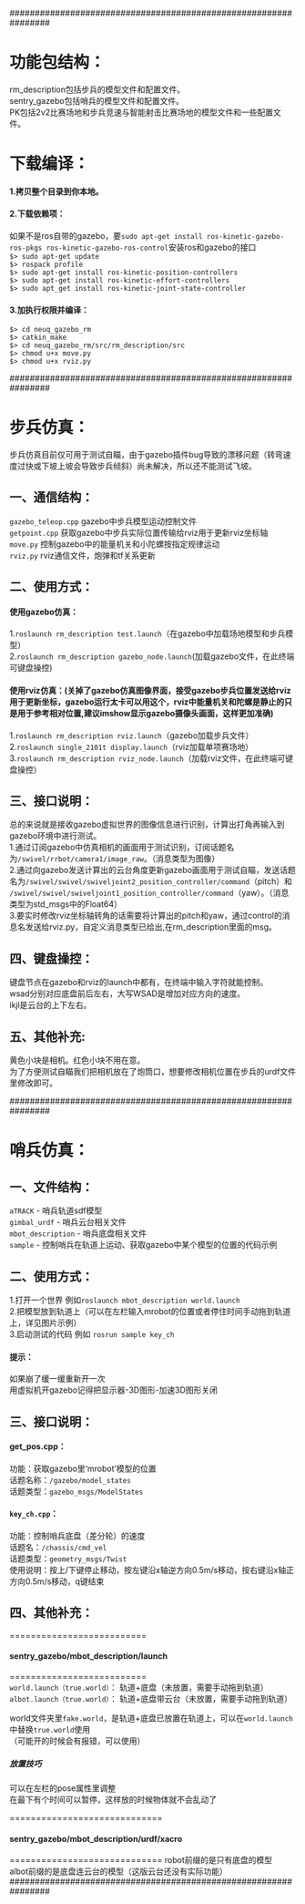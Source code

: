 ################################################################  
# 功能包结构：  
rm_description包括步兵的模型文件和配置文件。  
sentry_gazebo包括哨兵的模型文件和配置文件。  
PK包括2v2比赛场地和步兵竞速与智能射击比赛场地的模型文件和一些配置文件。  

# 下载编译：  
#### 1.拷贝整个目录到你本地。  
#### 2.下载依赖项：  
如果不是ros自带的gazebo，要`sudo apt-get install ros-kinetic-gazebo-ros-pkgs ros-kinetic-gazebo-ros-control`安装ros和gazebo的接口  
`$> sudo apt-get update`  
`$> rospack profile`  
`$> sudo apt-get install ros-kinetic-position-controllers`  
`$> sudo apt-get install ros-kinetic-effort-controllers`  
`$> sudo apt_get install ros-kinetic-joint-state-controller`  
#### 3.加执行权限并编译：
`$> cd neuq_gazebo_rm`  
`$> catkin_make`  
`$> cd neuq_gazebo_rm/src/rm_description/src`  
`$> chmod u+x move.py`  
`$> chmod u+x rviz.py`  


################################################################  
# 步兵仿真：  
步兵仿真目前仅可用于测试自瞄，由于gazebo插件bug导致的漂移问题（转弯速度过快或下坡上坡会导致步兵倾斜）尚未解决，所以还不能测试飞坡。  

## 一、通信结构：  
`gazebo_teleop.cpp`	gazebo中步兵模型运动控制文件  
`getpoint.cpp`		获取gazebo中步兵实际位置传输给rviz用于更新rviz坐标轴  
`move.py`		控制gazebo中的能量机关和小陀螺按指定规律运动  
`rviz.py`			rviz通信文件，炮弹和tf关系更新  


## 二、使用方式：
#### 使用gazebo仿真：
1.`roslaunch rm_description test.launch`（在gazebo中加载场地模型和步兵模型）  
2.`roslaunch rm_description gazebo_node.launch`(加载gazebo文件，在此终端可键盘操控)  
#### 使用rviz仿真：(关掉了gazebo仿真图像界面，接受gazebo步兵位置发送给rviz用于更新坐标，gazebo运行太卡可以用这个，rviz中能量机关和陀螺是静止的只是用于参考相对位置,建议imshow显示gazebo摄像头画面，这样更加准确)  
1.`roslaunch rm_description rviz.launch`（gazebo加载步兵文件）  
2.`roslaunch single_2101t display.launch`（rviz加载单项赛场地）  
3.`roslaunch rm_description rviz_node.launch`（加载rviz文件，在此终端可键盘操控）  


## 三、接口说明：  
总的来说就是接收gazebo虚拟世界的图像信息进行识别，计算出打角再输入到gazebo环境中进行测试。  
1.通过订阅gazebo中仿真相机的画面用于测试识别，订阅话题名为`/swivel/rrbot/camera1/image_raw`。（消息类型为图像）  
2.通过向gazebo发送计算出的云台角度更新gazebo画面用于测试自瞄，发送话题名为`/swivel/swivel/swiveljoint2_position_controller/command`（pitch）和
`/swivel/swivel/swiveljoint1_position_controller/command`（yaw）。（消息类型为std_msgs中的Float64）  
3.要实时修改rviz坐标轴转角的话需要将计算出的pitch和yaw，通过control的消息名发送给rviz.py，自定义消息类型已给出,在rm_description里面的msg。  


## 四、键盘操控：  
键盘节点在gazebo和rviz的launch中都有，在终端中输入字符就能控制。  
wsad分别对应底盘前后左右，大写WSAD是增加对应方向的速度。  
ikjl是云台的上下左右。  


## 五、其他补充:  
黄色小块是相机。红色小块不用在意。  
为了方便测试自瞄我们把相机放在了炮筒口，想要修改相机位置在步兵的urdf文件里修改即可。  

################################################################
# 哨兵仿真：  
## 一、文件结构：  
`aTRACK` - 哨兵轨道sdf模型  
`gimbal_urdf` - 哨兵云台相关文件  
`mbot_description` - 哨兵底盘相关文件  
`sample` - 控制哨兵在轨道上运动、获取gazebo中某个模型的位置的代码示例  


## 二、使用方式：  
1.打开一个世界 例如`roslaunch mbot_description world.launch`  
2.把模型放到轨道上（可以在左栏输入mrobot的位置或者停住时间手动拖到轨道上，详见图片示例）  
3.启动测试的代码 例如 `rosrun sample key_ch`  

#### 提示：  
如果崩了缓一缓重新开一次  
用虚拟机开gazebo记得把显示器-3D图形-加速3D图形关闭  


## 三、接口说明：  
#### get_pos.cpp：  
功能：获取gazebo里‘mrobot’模型的位置  
话题名称：`/gazebo/model_states`  
话题类型：`gazebo_msgs/ModelStates`  

#### `key_ch.cpp`：  
功能：控制哨兵底盘（差分轮）的速度  
话题名：`/chassis/cmd_vel`  
话题类型：`geometry_msgs/Twist`  
使用说明：按上/下键停止移动，按左键沿x轴逆方向0.5m/s移动，按右键沿x轴正方向0.5m/s移动，q键结束  


## 四、其他补充：  
==========================  
#### sentry_gazebo/mbot_description/launch  
==========================  
`world.launch（true.world）`： 轨道+底盘（未放置，需要手动拖到轨道）  
`albot.launch（true.world）`： 轨道+底盘带云台（未放置，需要手动拖到轨道）  

world文件夹里`fake.world`，是轨道+底盘已放置在轨道上，可以在`world.launch`中替换`true.world`使用  
（可能开的时候会有报错，可以使用）  
##### 放置技巧  
可以在左栏的pose属性里调整  
在最下有个时间可以暂停，这样放的时候物体就不会乱动了  

=============================
#### sentry_gazebo/mbot_description/urdf/xacro  
=============================
robot前缀的是只有底盘的模型  
albot前缀的是底盘连云台的模型（这版云台还没有实际功能）  
################################################################
